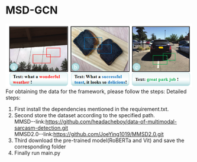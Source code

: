 # MSD-GCN

![image](image.png)
For obtaining the data for the framework, please follow the steps:
Detailed steps:

1. First install the dependencies mentioned in the requirement.txt.
2. Second store the dataset according to the specified path.
    <br />
   MMSD--link:https://github.com/headacheboy/data-of-multimodal-sarcasm-detection.git
    <br />
   MMSD2.0--link:https://github.com/JoeYing1019/MMSD2.0.git
4. Third download the pre-trained model(RoBERTa and Vit) and save the corresponding folder
5. Finally run main.py
